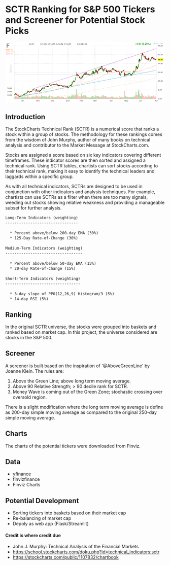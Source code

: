 # SCTR Ranking for S&P 500 Tickers and Screener for Potential Stock Picks

![Plot](https://github.com/jinwei-ang/Stock-Market-Analysis-Mini-Projects/blob/main/SCTR(2020-07-02)/SCTR(2021-07-02).png)
## Introduction
The StockCharts Technical Rank (SCTR) is a numerical score that ranks a stock within a group of stocks. The methodology for these rankings comes from the wisdom of John Murphy, author of many books on technical analysis and contributor to the Market Message at StockCharts.com.

Stocks are assigned a score based on six key indicators covering different timeframes. These indicator scores are then sorted and assigned a technical rank. Using SCTR tables, chartists can sort stocks according to their technical rank, making it easy to identify the technical leaders and laggards within a specific group.

As with all technical indicators, SCTRs are designed to be used in conjunction with other indicators and analysis techniques. For example, chartists can use SCTRs as a filter when there are too many signals, weeding out stocks showing relative weakness and providing a manageable subset for further analysis.

```
Long-Term Indicators (weighting)
--------------------------------

  * Percent above/below 200-day EMA (30%)
  * 125-Day Rate-of-Change (30%)

Medium-Term Indicators (weighting)
----------------------------------

  * Percent above/below 50-day EMA (15%)
  * 20-day Rate-of-Change (15%)

Short-Term Indicators (weighting)
---------------------------------

  * 3-day slope of PPO(12,26,9) Histogram/3 (5%)
  * 14-day RSI (5%)
```

## Ranking
In the original SCTR universe, the stocks were grouped into baskets and ranked based on market cap. In this project, the universe considered are stocks in the S&P 500.

## Screener
A screener is built based on the inspiration of '@AboveGreenLine' by Joanne Klein. The rules are:
1. Above the Green Line; above long term moving average.
2. Above 90 Relative Strength; > 90 decile rank for SCTR.
3. Money Wave is coming out of the Green Zone; stochastic crossing over oversold region.

There is a slight modification where the long term moving average is define as 200-day simple moving average as compared to the original 250-day simple moving average.

## Charts
The charts of the potential tickers were downloaded from Finviz.

## Data
* yfinance
* finvizfinance
* Finviz Charts

## Potential Development
* Sorting tickers into baskets based on their market cap
* Re-balancing of market cap
* Depoly as web app (Flask/Streamlit)

#### Credit is where credit due
- John J. Murphy: Technical Analysis of the Financial Markets
- https://school.stockcharts.com/doku.php?id=technical_indicators:sctr
- https://stockcharts.com/public/1107832/chartbook

